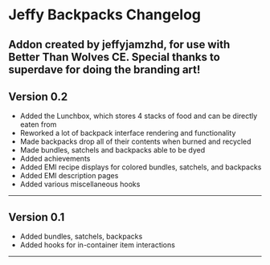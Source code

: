 # Jeffy Backpacks Changelog
Addon created by jeffyjamzhd, for use with Better Than Wolves CE.
Special thanks to superdave for doing the branding art!
---
## Version 0.2
* Added the Lunchbox, which stores 4 stacks of food and can be directly eaten from
* Reworked a lot of backpack interface rendering and functionality
* Made backpacks drop all of their contents when burned and recycled
* Made bundles, satchels and backpacks able to be dyed
* Added achievements
* Added EMI recipe displays for colored bundles, satchels, and backpacks
* Added EMI description pages
* Added various miscellaneous hooks
---
## Version 0.1
* Added bundles, satchels, backpacks
* Added hooks for in-container item interactions
---